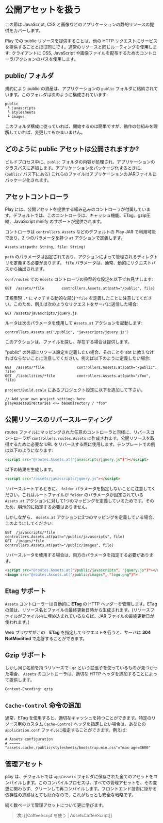 <!-- translated -->
<!--
# Working with public assets
-->
# 公開アセットを扱う

<!--
This section covers serving your application’s static resources such as JavaScript, CSS and images.
-->
この節は JavaScript, CSS と画像などのアプリケーションの静的リソースの提供をカバーします。

<!--
Serving a public resource in Play is the same as serving any other HTTP request. It uses the same routing as regular resources: using the controller/action path to distribute CSS, JavaScript or image files to the client.
-->
Play での public リソースを提供することは、他の HTTP リクエストにサービスを提供することとほぼ同じです。通常のリソースと同じルーティングを使用します: クライアントに CSS, JavaScript や画像ファイルを配布するためのコントローラ/アクションのパスを使用します。

<!--
## The public/ folder
-->
## public/ フォルダ

<!--
By convention, public assets are stored in the `public` folder of your application. This folder is organized as follows:
-->
規約により public の資産は、アプリケーションの `public` フォルダに格納されています。このフォルダは次のように構成されています:

```
public
 └ javascripts
 └ stylesheets
 └ images
```

<!--
If you follow this structure it will be simpler to get started, but nothing stops you to modifying it once you understand how it works.
-->
このフォルダ構成に従っていれば、開始するのは簡単ですが、動作の仕組みを理解していれば、変更してもかまいません。

<!--
## How are public assets packaged?
-->
## どのように public アセットは公開されますか?

<!--
During the build process, the contents of the `public` folder are processed and added to the application classpath. When you package your application, these files are packaged into the application JAR file (under the `public/` path).
-->
ビルドプロセス中に、`public` フォルダの内容が処理され、アプリケーションのクラスパスに追加します。アプリケーションをパッケージ化するときに、(`public/` パス下にある) これらのファイルはアプリケーションのJARファイルにパッケージ化されます。

<!--
## The Assets controller
-->
## アセットコントローラ

<!--
Play comes with a built-in controller to serve public assets. By default, this controller provides caching, ETag, gzip compression and JavaScript minification support.
-->
Play には、公開アセットを提供する組み込みのコントローラが付属しています。デフォルトでは、このコントローラは、キャッシュ機能、ETag、gzip圧縮、JavaScript minify のサポートが提供されます。

<!--
The controller is available in the default Play JAR as `controllers.Assets`, and defines a single `at` action with two parameters:
-->
コントローラは `controllers.Assets` などのデフォルトの Play JAR で利用可能であり、2 つのパラメータを持つ `at` アクションで定義します。

```
Assets.at(path: String, file: String)
```

<!--
The `path` parameter must be fixed and defines the directory managed by the action. The `file` parameter is usually dynamically extracted from the request path.
-->
`path` のパラメータは固定されており、アクションによって管理されるディレクトリを定義する必要があります。 `file` パラメータは、通常、動的にリクエストパスから抽出されます。

<!--
Here is the typical mapping of the `Assets` controller in your `conf/routes` file:
-->
`conf/routes` での `Assets` コントローラの典型的な設定を以下でお見せします:

```
GET  /assets/*file        controllers.Assets.at(path="/public", file)
```

<!--
Note that we define the `*file` dynamic part that will match the `.*` regular expression. So for example, if you send this request to the server:
-->
正規表現 `.*` にマッチする動的な部分 `*file` を定義したことに注意してください。このため、例えば次のようなリクエストをサーバに送信した場合:

```
GET /assets/javascripts/jquery.js
```

<!--
The router will invoke the `Assets.at` action with the following parameters:
-->
ルータは次のパラメータを使用して `Assets.at` アクションを起動します:

```
controllers.Assets.at("/public", "javascripts/jquery.js")
```

<!--
This action will look-up the file and serve it, if it exists.
-->
このアクションは、ファイルを探し、存在する場合は提供します。

<!--
Note, if you define asset mappings outside "public," you'll need to tell
sbt about it, e.g. if you want:
-->
"public" の外部にリソース設定を定義したい場合、そのことを sbt に教えなければならないことに注意してください。例えば以下のように定義したい場合:

```
GET  /assets/*file               controllers.Assets.at(path="/public", file)
GET  /liabilities/*file          controllers.Assets.at(path="/foo", file)
```

<!--
you should add this to the project settings in `project/Build.scala`:
-->
`project/Build.scala` にあるプロジェクト設定に以下を追加して下さい。

```
// Add your own project settings here
playAssetsDirectories <+= baseDirectory / "foo"
```

<!--
## Reverse routing for public assets
-->
## 公開リソースのリバースルーティング

<!--
As for any controller mapped in the routes file, a reverse controller is created in `controllers.routes.Assets`. You use this to reverse the URL needed to fetch a public resource. For example, from a template:
-->
routes ファイルにマッピングされた任意のコントローラと同様に、リバースコントローラが `controllers.routes.Assets` に作成されます。公開リソースを取得するために必要な URL をリバースする際に使用します。テンプレートでの例は以下のようになります:

```html
<script src="@routes.Assets.at("javascripts/jquery.js")"></script>
```

<!--
This will produce the following result:
-->
以下の結果を生成します。

```html
<script src="/assets/javascripts/jquery.js"></script>
```

<!--
Note that we don’t specify the first `folder` parameter when we reverse the route. This is because our routes file defines a single mapping for the `Assets.at` action, where the `folder` parameter is fixed. So it doesn’t need to be specified explicitly.
-->
リバースルートするときに、 `folder` パラメータを指定しないことに注意してください。これはルートファイルが `folder` のパラメータが固定されている `Assets.at` アクションに対して1つのマッピングを定義しているためです。そのため、明示的に指定する必要はありません。

<!--
However, if you define two mappings for the `Assets.at` action, like this:
-->
しかしながら、 `Assets.at` アクションに2つのマッピングを定義している場合、このようにしてください:

```
GET  /javascripts/*file        controllers.Assets.at(path="/public/javascripts", file)
GET  /images/*file             controllers.Assets.at(path="/public/images", file)
```

<!--
Then you will need to specify both parameters when using the reverse router:
-->
リバースルータを使用する場合は、両方のパラメータを指定する必要があります。

```html
<script src="@routes.Assets.at("/public/javascripts", "jquery.js")"></script>
<image src="@routes.Assets.at("/public/images", "logo.png")">
```

<!--
## Etag support
-->
## Etag サポート

<!--
The `Assets` controller automatically manages **ETag** HTTP Headers. The ETag value is generated from the resource name and the file’s last modification date. (If the resource file is embedded into a file, the JAR file’s last modification date is used.)
-->
`Assets` コントローラーは自動的に **ETag** の HTTP ヘッダーを管理します。ETag の値は、リソース名とファイルの最終更新日時から生成されます。(リソースファイルがファイル内に埋め込まれているならば、JAR ファイルの最終更新日が使われます。)

<!--
When a web browser makes a request specifying this **Etag**, the server can respond with **304 NotModified**.
-->
Web ブラウザがこの　**ETag** を指定してリクエストを行うと、サーバは **304 NotModified** で応答することができます。

<!--
## Gzip support
-->
## Gzip サポート

<!--
But if a resource with the same name but using a `.gz` suffix is found, the `Assets` controller will serve this one by adding the proper HTTP header:
-->
しかし同じ名前を持つリソースで `.gz` という拡張子を使っているものが見つかった場合、 `Assets` のコントローラは、適切な HTTP ヘッダを追加することによって提供します。

```
Content-Encoding: gzip
```

<!--
## Additional `Cache-Control` directive
-->
## `Cache-Control` 命令の追加

<!--
Usually, using Etag is enough to have proper caching. However if you want to specify a custom `Cache-Control` header for a particular resource, you can specify it in your `application.conf` file. For example:
-->
通常、ETag を使用すると、適切なキャッシュを持つことができます。特定のリソース用のカスタム `Cache-Control` ヘッダを指定したい場合は、あなたの `application.conf` ファイルに指定することができます。例えば:

```
# Assets configuration
# ~~~~~
"assets.cache./public/stylesheets/bootstrap.min.css"="max-age=3600"
```

<!--
## Managed assets
-->
## 管理アセット

<!--
By default play compiles all managed assets that are kept in the ```app/assets``` folder. The compilation process will clean and recompile all managed assets regardless of the change. This is the safest strategy since tracking dependencies can be very tricky with front end technologies. 
-->
play は、デフォルトでは ```app/assets``` フォルダに保存された全てのアセットをコンパイルします。このコンパイルプロセスは、すべての管理アセットを、その変更に関わらず、クリーンして再コンパイルします。フロントエンド技術に掛かる依存性の追跡はとても厄介なので、これがもっとも安全な戦略です。

<!--
You will learn more about managed assets on the next few pages.
-->
続く数ページで管理アセットについて更に学びます。


<!--
> **Next:** [[Using CoffeeScript | AssetsCoffeeScript]]
-->
> **次:** [[CoffeeScript を使う | AssetsCoffeeScript]]
